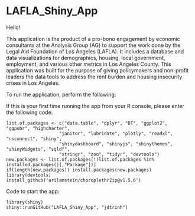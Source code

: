 # LAFLA_Shiny_App

Hello! 

This application is the product of a pro-bono engagement by economic consultants at the Analysis Group (AG) 
to support the work done by the Legal Aid Foundation of Los Angeles (LAFLA). It includes a database and data 
visualizations for demographics, housing, local government, employment, and various other metrics in Los 
Angeles County. This application was built for the purpose of giving policymakers and non-profit leaders the 
data tools to address the rent burden and housing insecurity crises in Los Angeles. 

To run the application, perform the following:

  If this is your first time running the app from your R console, please enter the following code:
    
    list.of.packages <- c("data.table", "dplyr", "DT", "ggplot2", "ggpubr", "highcharter",
                        "janitor", "lubridate", "plotly", "readxl", "rsconnect", "shiny",
                        "shinydashboard", "shinyjs", "shinythemes", "shinyWidgets", "sqldf",
                        "stringr", "zoo", "tidyr", "devtools")
    new.packages <- list.of.packages[!(list.of.packages %in% installed.packages()[,"Package"])]
    if(length(new.packages)) install.packages(new.packages)
    library(devtools)
    install_github('arilamstein/choroplethrZip@v1.5.0')
    
  Code to start the app:
    
    library(shiny)
    shiny::runGitHub("LAFLA_Shiny_App", "jdtrinh")
